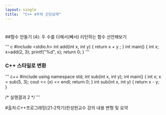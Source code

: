 ```yaml
---
layout: single
title:  "C++ 4주차 간단요약"
---
```

#

##함수 만들기 (4): 두 수를 더해서(빼서) 리턴하는 함수 선언해보기


''' c
#include <stdio.h>
int add(int x, int y) 
{ 
  return x + y ;
} 
int main() 
{ 
  int x;
  x=add(2, 3);
  printf("%d", x);
  return 0;
}
'''

### C++ 스타일로 변환

''' c++
#include <iostream>
using namespace std;
int sub(int x, int y);
int main() 
{
	int x;
	x = sub(5, 3);
	cout << (x) << endl;
	return 0;
}
int sub(int x, int y)
{
	return x - y;
}

/*
실행결과
2
*/
'''


#출처:C++프로그래밍(21-2학기)한성현교수 강의 내용 변형 및 요약
